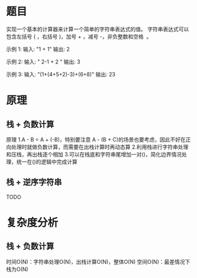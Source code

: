 # 题目
实现一个基本的计算器来计算一个简单的字符串表达式的值。
字符串表达式可以包含左括号 ( ，右括号 )，加号 + ，减号 -，非负整数和空格  。

示例 1:
输入: "1 + 1"
输出: 2

示例 2:
输入: " 2-1 + 2 "
输出: 3

示例 3:
输入: "(1+(4+5+2)-3)+(6+8)"
输出: 23

# 原理
## 栈 + 负数计算
原理
1.A - B = A + (-B)，特别要注意 A - (B + C)的场景也要考虑，因此不好在正向处理时就做负数计算，而需要在出栈计算时再动态算
2.利用栈进行字符串处理和压栈，再出栈逐个相加
3.可以在栈底和字符串尾增加一对()，简化边界情况处理，统一在()的逻辑中完成计算

## 栈 + 逆序字符串
TODO

# 复杂度分析
## 栈 + 负数计算
时间O(N)：字符串处理O(N)，出栈计算O(N)，整体O(N)
空间O(N)：最差情况下栈为O(N)
